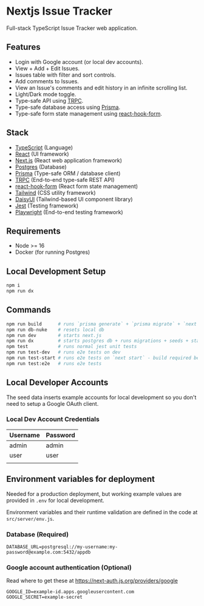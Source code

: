 # Nextjs Issue Tracker

Full-stack TypeScript Issue Tracker web application.

## Features

- Login with Google account (or local dev accounts).
- View + Add + Edit Issues.
- Issues table with filter and sort controls.
- Add comments to Issues.
- View an Issue's comments and edit history in an infinite scrolling list.
- Light/Dark mode toggle.
- Type-safe API using [TRPC](https://trpc.io/).
- Type-safe database access using [Prisma](https://www.prisma.io/).
- Type-safe form state management using [react-hook-form](https://react-hook-form.com/).

## Stack

- [TypeScript](https://www.typescriptlang.org/) (Language)
- [React](https://reactjs.org/) (UI framework)
- [Next.js](https://nextjs.org/) (React web application framework)
- [Postgres](https://www.postgresql.org/) (Database)
- [Prisma](https://www.prisma.io/) (Type-safe ORM / database client)
- [TRPC](https://trpc.io/) (End-to-end type-safe REST API)
- [react-hook-form](https://react-hook-form.com/) (React form state management)
- [Tailwind](https://tailwindcss.com/) (CSS utility framework)
- [DaisyUI](https://daisyui.com/) (Tailwind-based UI component library)
- [Jest](https://jestjs.io/) (Testing framework)
- [Playwright](https://playwright.dev/) (End-to-end testing framework)

## Requirements

- Node >= 16
- Docker (for running Postgres)

## Local Development Setup

```bash
npm i
npm run dx
```

## Commands

```bash
npm run build      # runs `prisma generate` + `prisma migrate` + `next build`
npm run db-nuke    # resets local db
npm run dev        # starts next.js
npm run dx         # starts postgres db + runs migrations + seeds + starts next.js
npm test           # runs normal jest unit tests
npm run test-dev   # runs e2e tests on dev
npm run test-start # runs e2e tests on `next start` - build required before
npm run test:e2e   # runs e2e tests
```

## Local Developer Accounts

The seed data inserts example accounts for local development so you don't need to setup a Google OAuth client.

### Local Dev Account Credentials

| Username | Password |
| -------- | -------- |
| admin    | admin    |
| user     | user     |
|          |          |

## Environment variables for deployment

Needed for a production deployment, but working example values are provided in `.env` for local development.

Environment variables and their runtime validation are defined in the code at `src/server/env.js`.

### Database (Required)

```
DATABASE_URL=postgresql://my-username:my-password@example.com:5432/appdb
```

### Google account authentication (Optional)

Read where to get these at https://next-auth.js.org/providers/google

```
GOOGLE_ID=example-id.apps.googleusercontent.com
GOOGLE_SECRET=example-secret
```

